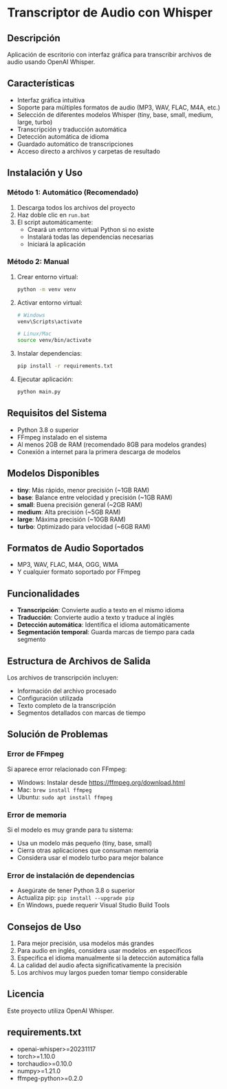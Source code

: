# Transcriptor de Audio con Whisper

## Descripción
Aplicación de escritorio con interfaz gráfica para transcribir archivos de audio usando OpenAI Whisper.

## Características
- Interfaz gráfica intuitiva
- Soporte para múltiples formatos de audio (MP3, WAV, FLAC, M4A, etc.)
- Selección de diferentes modelos Whisper (tiny, base, small, medium, large, turbo)
- Transcripción y traducción automática
- Detección automática de idioma
- Guardado automático de transcripciones
- Acceso directo a archivos y carpetas de resultado

## Instalación y Uso

### Método 1: Automático (Recomendado)
1. Descarga todos los archivos del proyecto
2. Haz doble clic en `run.bat`
3. El script automáticamente:
   - Creará un entorno virtual Python si no existe
   - Instalará todas las dependencias necesarias
   - Iniciará la aplicación

### Método 2: Manual
1. Crear entorno virtual:
   ```bash
   python -m venv venv
   ```

2. Activar entorno virtual:
   ```bash
   # Windows
   venv\Scripts\activate
   
   # Linux/Mac
   source venv/bin/activate
   ```

3. Instalar dependencias:
   ```bash
   pip install -r requirements.txt
   ```

4. Ejecutar aplicación:
   ```bash
   python main.py
   ```

## Requisitos del Sistema
- Python 3.8 o superior
- FFmpeg instalado en el sistema
- Al menos 2GB de RAM (recomendado 8GB para modelos grandes)
- Conexión a internet para la primera descarga de modelos

## Modelos Disponibles
- **tiny**: Más rápido, menor precisión (~1GB RAM)
- **base**: Balance entre velocidad y precisión (~1GB RAM)
- **small**: Buena precisión general (~2GB RAM)
- **medium**: Alta precisión (~5GB RAM)
- **large**: Máxima precisión (~10GB RAM)
- **turbo**: Optimizado para velocidad (~6GB RAM)

## Formatos de Audio Soportados
- MP3, WAV, FLAC, M4A, OGG, WMA
- Y cualquier formato soportado por FFmpeg

## Funcionalidades
- **Transcripción**: Convierte audio a texto en el mismo idioma
- **Traducción**: Convierte audio a texto y traduce al inglés
- **Detección automática**: Identifica el idioma automáticamente
- **Segmentación temporal**: Guarda marcas de tiempo para cada segmento

## Estructura de Archivos de Salida
Los archivos de transcripción incluyen:
- Información del archivo procesado
- Configuración utilizada
- Texto completo de la transcripción
- Segmentos detallados con marcas de tiempo

## Solución de Problemas

### Error de FFmpeg
Si aparece error relacionado con FFmpeg:
- Windows: Instalar desde https://ffmpeg.org/download.html
- Mac: `brew install ffmpeg`
- Ubuntu: `sudo apt install ffmpeg`

### Error de memoria
Si el modelo es muy grande para tu sistema:
- Usa un modelo más pequeño (tiny, base, small)
- Cierra otras aplicaciones que consuman memoria
- Considera usar el modelo turbo para mejor balance

### Error de instalación de dependencias
- Asegúrate de tener Python 3.8 o superior
- Actualiza pip: `pip install --upgrade pip`
- En Windows, puede requerir Visual Studio Build Tools

## Consejos de Uso
1. Para mejor precisión, usa modelos más grandes
2. Para audio en inglés, considera usar modelos .en específicos
3. Especifica el idioma manualmente si la detección automática falla
4. La calidad del audio afecta significativamente la precisión
5. Los archivos muy largos pueden tomar tiempo considerable

## Licencia
Este proyecto utiliza OpenAI Whisper.

## requirements.txt
- openai-whisper>=20231117
- torch>=1.10.0
- torchaudio>=0.10.0
- numpy>=1.21.0
- ffmpeg-python>=0.2.0
